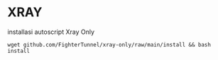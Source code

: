 # XRAY 

installasi autoscript Xray Only
```
wget github.com/FighterTunnel/xray-only/raw/main/install && bash install
```
